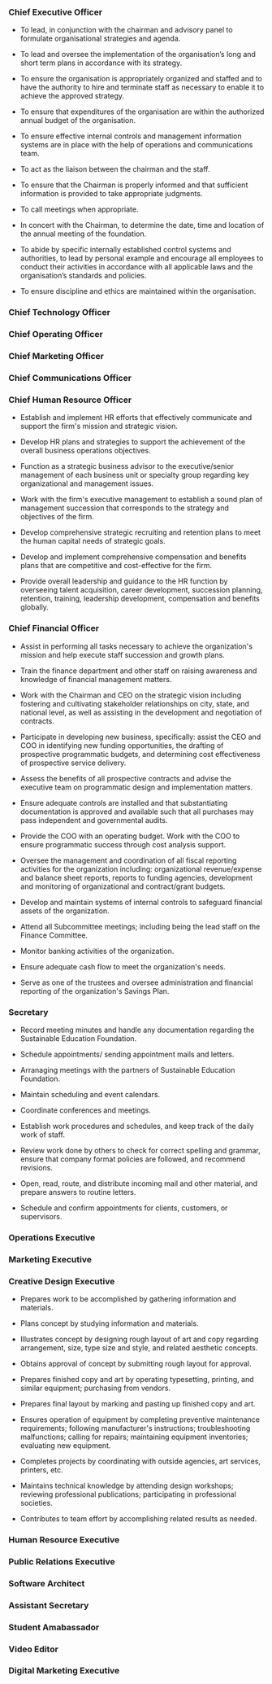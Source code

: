
### Chief Executive Officer

* To lead, in conjunction with the chairman and advisory panel to formulate organisational strategies and agenda.

* To lead and oversee the implementation of the organisation’s long and short term plans in accordance with its strategy.

* To ensure the organisation is appropriately organized and staffed and to have the authority to hire and terminate staff as necessary to enable it to achieve the approved strategy.

* To ensure that expenditures of the organisation are within the authorized annual budget of the organisation.

* To ensure effective internal controls and management information systems are in place with the help of operations and communications team.

* To act as the liaison between the chairman and the staff.

* To ensure that the Chairman is properly informed and that sufficient information is provided to take appropriate judgments.

* To call meetings when appropriate.

* In concert with the Chairman, to determine the date, time and location of the annual meeting of the foundation.

* To abide by specific internally established control systems and authorities, to lead by personal example and encourage all employees to conduct their activities in accordance with all applicable laws and the
organisation’s standards and policies.

* To ensure  discipline and ethics are maintained within the organisation.

### Chief Technology Officer

### Chief Operating Officer

### Chief Marketing Officer

### Chief Communications Officer

### Chief Human Resource Officer

* Establish and implement HR efforts that effectively communicate and support the firm's mission and strategic vision.

* Develop HR plans and strategies to support the achievement of the overall business operations objectives.

* Function as a strategic business advisor to the executive/senior management of each business unit or specialty group regarding key organizational and management issues.

* Work with the firm's executive management to establish a sound plan of management succession that corresponds to the strategy and objectives of the firm.

* Develop comprehensive strategic recruiting and retention plans to meet the human capital needs of strategic goals.

* Develop and implement comprehensive compensation and benefits plans that are competitive and cost-effective for the firm.

* Provide overall leadership and guidance to the HR function by overseeing talent acquisition, career development, succession planning, retention, training, leadership development, compensation and benefits globally.

### Chief Financial Officer

* Assist in performing all tasks necessary to achieve the organization's mission and help execute staff succession and growth plans.

* Train the finance department and other staff on raising awareness and knowledge of financial management matters.

* Work with the Chairman and CEO on the strategic vision including fostering and cultivating stakeholder relationships on city, state, and national level, as well as assisting in the development and negotiation of contracts.

* Participate in developing new business, specifically: assist the CEO and COO in identifying new funding opportunities, the drafting of prospective programmatic budgets, and determining cost effectiveness of prospective service delivery.

* Assess the benefits of all prospective contracts and advise the executive team on programmatic design and implementation matters.

* Ensure adequate controls are installed and that substantiating documentation is approved and available such that all purchases may pass independent and governmental audits.

* Provide the COO with an operating budget. Work with the COO to ensure programmatic success through cost analysis support.

* Oversee the management and coordination of all fiscal reporting activities for the organization including: organizational revenue/expense and balance sheet reports, reports to funding agencies, development and monitoring of organizational and contract/grant budgets.

* Develop and maintain systems of internal controls to safeguard financial assets of the organization.

* Attend all Subcommittee meetings; including being the lead staff on the Finance Committee.

* Monitor banking activities of the organization.

* Ensure adequate cash flow to meet the organization's needs.

* Serve as one of the trustees and oversee administration and financial reporting of the organization's Savings Plan.

### Secretary

* Record meeting minutes and handle any documentation regarding the Sustainable Education Foundation.

* Schedule appointments/ sending appointment mails and letters.

* Arranaging meetings with the partners of Sustainable Education Foundation.

* Maintain scheduling and event calendars.

* Coordinate conferences and meetings.

* Establish work procedures and schedules, and keep track of the daily work of staff.

* Review work done by others to check for correct spelling and grammar, ensure that company format policies are followed, and recommend revisions.

* Open, read, route, and distribute incoming mail and other material, and prepare answers to routine letters.

* Schedule and confirm appointments for clients, customers, or supervisors.

### Operations Executive
### Marketing Executive
### Creative Design Executive

* Prepares work to be accomplished by gathering information and materials.

* Plans concept by studying information and materials.

* Illustrates concept by designing rough layout of art and copy regarding arrangement, size, type size and style, and related aesthetic concepts.

* Obtains approval of concept by submitting rough layout for approval.

* Prepares finished copy and art by operating typesetting, printing, and similar equipment; purchasing from vendors.

* Prepares final layout by marking and pasting up finished copy and art.

* Ensures operation of equipment by completing preventive maintenance requirements; following manufacturer's instructions; troubleshooting malfunctions; calling for repairs; maintaining equipment inventories; evaluating new equipment.

* Completes projects by coordinating with outside agencies, art services, printers, etc.

* Maintains technical knowledge by attending design workshops; reviewing professional publications; participating in professional societies.

* Contributes to team effort by accomplishing related results as needed.

### Human Resource Executive
### Public Relations Executive
### Software Architect
### Assistant Secretary
### Student Amabassador
### Video Editor
### Digital Marketing Executive
